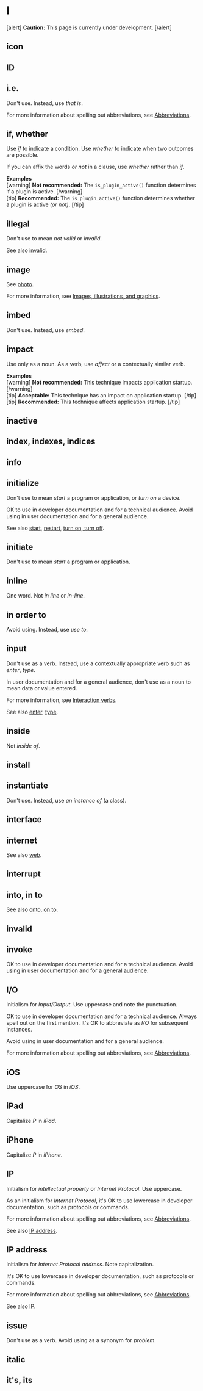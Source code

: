 # I

[alert] **Caution:** This page is currently under development. [/alert]

## icon
## ID
## i.e.

Don't use. Instead, use *that is*.

For more information about spelling out abbreviations, see [Abbreviations](https://make.wordpress.org/docs/style-guide/language-grammar/abbreviations/).

## if, whether

Use *if* to indicate a condition. Use *whether* to indicate when two outcomes are possible.

If you can affix the words *or not* in a clause, use *whether* rather than *if*.

**Examples**  
[warning] **Not recommended:** The `is_plugin_active()` function determines if a plugin is active. [/warning]  
[tip] **Recommended:** The `is_plugin_active()` function determines whether a plugin is active *(or not)*. [/tip]  

## illegal

Don't use to mean *not valid* or *invalid*.

See also [invalid](#invalid).

## image

See [photo]().

For more information, see [Images, illustrations, and graphics]().

## imbed

Don't use. Instead, use *embed*.

## impact

Use only as a noun. As a verb, use *affect* or a contextually similar verb.

**Examples**  
[warning] **Not recommended:** This technique impacts application startup. [/warning]  
[tip] **Acceptable:** This technique has an impact on application startup. [/tip]  
[tip] **Recommended:** This technique affects application startup. [/tip]  

## inactive
## index, indexes, indices
## info
## initialize

Don't use to mean *start* a program or application, or *turn on* a device.

OK to use in developer documentation and for a technical audience. Avoid using in user documentation and for a general audience.

See also [start](), [restart](), [turn on, turn off]().

## initiate

Don't use to mean *start* a program or application.

## inline

One word. Not *in line* or *in-line*.

## in order to

Avoid using. Instead, use *use to*.

## input

Don't use as a verb. Instead, use a contextually appropriate verb such as *enter*, *type*.

In user documentation and for a general audience, don't use as a noun to mean data or value entered.

For more information, see [Interaction verbs]().

See also [enter](), [type]().

## inside

Not *inside of*.

## install
## instantiate

Don't use. Instead, use *an instance of* (a class).

## interface
## internet


See also [web]().

## interrupt
## into, in to



See also [onto, on to](o.md).

## invalid
## invoke

OK to use in developer documentation and for a technical audience. Avoid using in user documentation and for a general audience.

## I/O

Initialism for *Input/Output*. Use uppercase and note the punctuation.

OK to use in developer documentation and for a technical audience. Always spell out on the first mention. It's OK to abbreviate as *I/O* for subsequent instances.

Avoid using in user documentation and for a general audience.

For more information about spelling out abbreviations, see [Abbreviations](https://make.wordpress.org/docs/style-guide/language-grammar/abbreviations/).

## iOS

Use uppercase for *OS* in *iOS*.

## iPad

Capitalize *P* in *iPad*.

## iPhone

Capitalize *P* in *iPhone*.

## IP

Initialism for *intellectual property* or *Internet Protocol*. Use uppercase.

As an initialism for *Internet Protocol*, it's OK to use lowercase in developer documentation, such as protocols or commands.

For more information about spelling out abbreviations, see [Abbreviations](https://make.wordpress.org/docs/style-guide/language-grammar/abbreviations/).

See also [IP address](#ip-address).

## IP address

Initialism for *Internet Protocol address*. Note capitalization.

It's OK to use lowercase in developer documentation, such as protocols or commands.

For more information about spelling out abbreviations, see [Abbreviations](https://make.wordpress.org/docs/style-guide/language-grammar/abbreviations/).

See also [IP](#ip).

## issue

Don't use as a verb. Avoid using as a synonym for *problem*.

## italic
## it's, its
